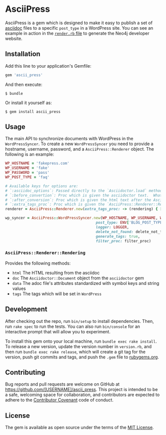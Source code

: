 # AsciiPress

AsciiPress is a gem which is designed to make it easy to publish a set of [asciidoc](http://asciidoctor.org/) files to a specific `post_type` in a WordPress site.  You can see an example in action in the [`render.rb` file](https://github.com/neo4j-contrib/developer-resources/blob/gh-pages/render.rb) to generate the Neo4j developer website.

## Installation

Add this line to your application's Gemfile:

```ruby
gem 'ascii_press'
```

And then execute:

    $ bundle

Or install it yourself as:

    $ gem install ascii_press

## Usage

The main API to synchronize documents with WordPress in the `WordPressSyncer`.  To create a new `WordPressSyncer` you need to provide a hostname, username, password, and a `AsciiPress::Renderer` object.  The following is an example:

```ruby
WP_HOSTNAME = 'fakepress.com'
WP_USERNAME = 'fake'
WP_PASSWORD = 'pass'
WP_POST_TYPE = 'faq'

# Available keys for options are:
# `:asciidoc_options`: Passed directly to the `Asciidoctor.load` method
# `:before_convertion`: Proc which is given the asciidoctor text.  Whatever is returned is passed to `Asciidoctor.load`
# `:after_conversion`: Proc which is given the html text after the Asciidoctor conversion.  Whatever is returned will be uploaded to WordPress
# `:extra_tags_proc`: Proc which is given the `AsciiPress::Renderer::Rendering` object (see below).  Whatever is returned will be used as the WordPress Post's tags
renderer = AsciiPress::Renderer.new(extra_tags_proc: -> (rendering) { ['tag-for-all'] }, asciidoc_options: {attributes: 'allow-uri-read'})

wp_syncer = AsciiPress::WordPressSyncer.new(WP_HOSTNAME, WP_USERNAME, WP_PASSWORD, renderer, WP_POST_TYPE
                                         post_type: ENV['BLOG_POST_TYPE'],
                                         logger: LOGGER,
                                         delete_not_found: delete_not_found,
                                         generate_tags: true,
                                         filter_proc: filter_proc)
```

### `AsciiPress::Renderer::Rendering`

Provides the following methods:

 * `html` The HTML resulting from the asciidoc
 * `doc` The `Asciidoctor::Document` object from the `asciidoctor` gem
 * `data` The adoc file's attributes standardized with symbol keys and string values
 * `tags` The tags which will be set in `WordPress`


## Development

After checking out the repo, run `bin/setup` to install dependencies. Then, run `rake spec` to run the tests. You can also run `bin/console` for an interactive prompt that will allow you to experiment.

To install this gem onto your local machine, run `bundle exec rake install`. To release a new version, update the version number in `version.rb`, and then run `bundle exec rake release`, which will create a git tag for the version, push git commits and tags, and push the `.gem` file to [rubygems.org](https://rubygems.org).

## Contributing

Bug reports and pull requests are welcome on GitHub at https://github.com/[USERNAME]/ascii_press. This project is intended to be a safe, welcoming space for collaboration, and contributors are expected to adhere to the [Contributor Covenant](http://contributor-covenant.org) code of conduct.


## License

The gem is available as open source under the terms of the [MIT License](http://opensource.org/licenses/MIT).

